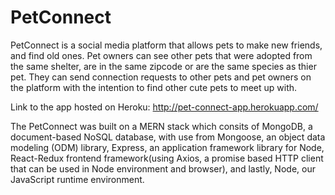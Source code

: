 # PetConnect

PetConnect is a social media platform that allows pets to make new friends, and find old ones. Pet owners can see other pets that were adopted from the same shelter, are in the same zipcode or are the same species as thier pet. They can send connection requests to other pets and pet owners on the platform with the intention to find other cute pets to meet up with.

Link to the app hosted on Heroku: http://pet-connect-app.herokuapp.com/

The PetConnect was built on a MERN stack which consits of MongoDB, a document-based NoSQL database, with use from Mongoose, an object data modeling (ODM) library, Express, an application framework library for Node, React-Redux frontend framework(using Axios, a promise based HTTP client that can be used in Node environment and browser), and lastly, Node, our JavaScript runtime environment.


